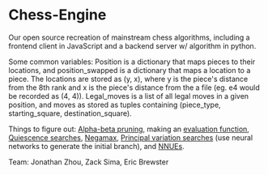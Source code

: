 # Chess-Engine
Our open source recreation of mainstream chess algorithms, including a frontend client in JavaScript and a backend server w/ algorithm in python.

Some common variables: Position is a dictionary that maps pieces to their locations, and position_swapped is a dictionary that maps a location to a piece. The locations are stored as (y, x), where y is the piece's distance from the 8th rank and x is the piece's distance from the a file (eg. e4 would be recorded as (4, 4)). Legal_moves is a list of all legal moves in a given position, and moves as stored as tuples containing (piece_type, starting_square, destination_square).  

Things to figure out: [Alpha-beta pruning](https://en.wikipedia.org/wiki/Alpha%E2%80%93beta_pruning), 
making an [evaluation function](https://en.wikipedia.org/wiki/Evaluation_function), 
[Quiescence searches](https://en.wikipedia.org/wiki/Quiescence_search), 
[Negamax](https://en.wikipedia.org/wiki/Negamax#:~:text=Negamax%20search%20is%20a%20variant,the%20value%20to%20player%20B.), 
[Principal variation searches](https://en.wikipedia.org/wiki/Principal_variation_search) (use neural networks to generate the initial branch), 
and [NNUEs](https://github.com/glinscott/nnue-pytorch/blob/master/docs/nnue.md).

Team: Jonathan Zhou, Zack Sima, Eric Brewster
